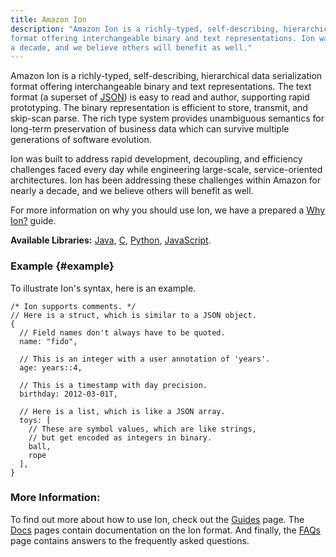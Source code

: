 ```yaml
---
title: Amazon Ion
description: "Amazon Ion is a richly-typed, self-describing, hierarchical data serialization
format offering interchangeable binary and text representations. Ion was built to address rapid development, decoupling, and efficiency challenges faced every day while engineering large-scale, service-oriented architectures. Ion has been addressing these challenges within Amazon for nearly
a decade, and we believe others will benefit as well."
---
```


Amazon Ion is a richly-typed, self-describing, hierarchical data serialization
format offering interchangeable binary and text representations. The text format
(a superset of [JSON][1]) is easy to read and author, supporting rapid
prototyping. The binary representation is efficient to store, transmit, and
skip-scan parse.  The rich type system provides unambiguous semantics for
long-term preservation of business data which can survive multiple generations
of software evolution.

Ion was built to address rapid development, decoupling, and efficiency
challenges faced every day while engineering large-scale, service-oriented
architectures. Ion has been addressing these challenges within Amazon for nearly
a decade, and we believe others will benefit as well.

For more information on why you should use Ion, we have a prepared a
[Why Ion?][2] guide.

**Available Libraries:** [Java][3], [C][4], [Python][5], [JavaScript][6].

### Example {#example}

To illustrate Ion's syntax, here is an example.

```json-doc
/* Ion supports comments. */
// Here is a struct, which is similar to a JSON object.
{
  // Field names don't always have to be quoted.
  name: "fido",

  // This is an integer with a user annotation of 'years'.
  age: years::4,

  // This is a timestamp with day precision.
  birthday: 2012-03-01T,

  // Here is a list, which is like a JSON array.
  toys: [
    // These are symbol values, which are like strings,
    // but get encoded as integers in binary.
    ball,
    rope
  ],
}
```

### More Information:

To find out more about how to use Ion, check out the [Guides][7] page. The [Docs][8] pages contain documentation on the Ion format. And finally, the [FAQs][9] page contains answers to the frequently asked questions.

<!-- References -->
[1]: http://json.org
[2]: guides/why.html
[3]: https://github.com/amzn/ion-java
[4]: https://github.com/amzn/ion-c
[5]: https://github.com/amzn/ion-python
[6]: https://github.com/amzn/ion-js
[7]: guides.html
[8]: docs.html
[9]: faqs.html